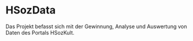 # HSozData
Das Projekt befasst sich mit der Gewinnung, Analyse und Auswertung von Daten des Portals HSozKult. 
